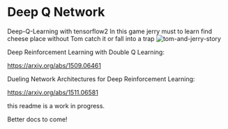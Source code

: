 # Deep Q Network


Deep-Q-Learning with tensorflow2
In this game jerry must to learn find cheese place without Tom catch it or fall into a trap
![tom-and-jerry-story](https://user-images.githubusercontent.com/71963543/108226143-db45b380-7151-11eb-9b42-a99c27ea4fb6.png)


Deep Reinforcement Learning with Double Q Learning:

https://arxiv.org/abs/1509.06461

Dueling Network Architectures for Deep Reinforcement Learning:

https://arxiv.org/abs/1511.06581

this readme is a work in progress.

Better docs to come!
